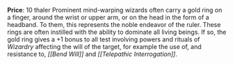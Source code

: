 **Price**: 10 thaler
Prominent mind-warping wizards often carry a gold ring on a finger, around the wrist or upper arm, or on the head in the form of a headband. To them, this represents the noble endeavor of the ruler. These rings are often instilled with the ability to dominate all living beings. If so, the gold ring gives a +1 bonus to all test involving powers and rituals of *Wizardry* affecting the will of the target, for example the use of, and resistance to, *[[Bend Will]]* and *[[Telepathic Interrogation]]*.
